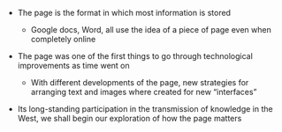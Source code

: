 - The page is the format in which most information is stored
	- Google docs, Word, all use the idea of a piece of page even when completely online

- The page was one of the first things to go through technological improvements as time went on 
	- With different developments of the page, new strategies for arranging text and images where created for new “interfaces”

- Its long-standing participation in the transmission of knowledge in the West, we shall begin our exploration of how the page matters